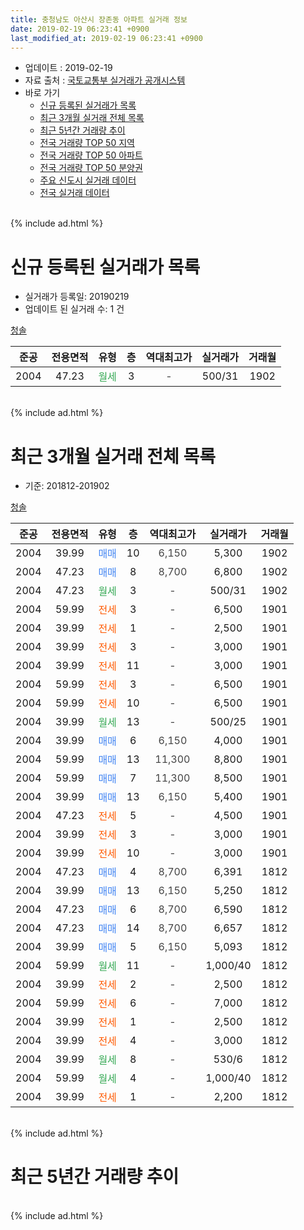 ```yaml
---
title: 충청남도 아산시 장존동 아파트 실거래 정보
date: 2019-02-19 06:23:41 +0900
last_modified_at: 2019-02-19 06:23:41 +0900
---
```


* 업데이트 : 2019-02-19
* 자료 출처 : [국토교통부 실거래가 공개시스템](http://rt.molit.go.kr)
* 바로 가기
    * [신규 등록된 실거래가 목록](#신규-등록된-실거래가-목록)
    * [최근 3개월 실거래 전체 목록](#최근-3개월-실거래-전체-목록)
    * [최근 5년간 거래량 추이](#최근-5년간-거래량-추이)
    * [전국 거래량 TOP 50 지역](https://ayogom.github.io/apt-trade-info/최근-3개월-전국에서-가장-거래가-많이-발생한-지역)
    * [전국 거래량 TOP 50 아파트](https://ayogom.github.io/apt-trade-info/최근-3개월-전국에서-가장-거래가-많이-발생한-아파트)
    * [전국 거래량 TOP 50 분양권](https://ayogom.github.io/apt-trade-info/최근-3개월-전국에서-가장-거래가-많이-발생한-분양권)
    * [주요 신도시 실거래 데이터](https://ayogom.github.io/apt-trade-info/주요-신도시)
    * [전국 실거래 데이터](https://ayogom.github.io/apt-trade-info/전국)
<br>
{% include ad.html %}
<br>

# 신규 등록된 실거래가 목록
* 실거래가 등록일: 20190219
* 업데이트 된 실거래 수: 1 건


[청솔](https://search.naver.com/search.naver?query=%EC%B6%A9%EC%B2%AD%EB%82%A8%EB%8F%84+%EC%95%84%EC%82%B0%EC%8B%9C+%EC%9E%A5%EC%A1%B4%EB%8F%99+%EC%B2%AD%EC%86%94)

|준공|전용면적|유형|층|역대최고가|실거래가|거래월|
|:---:|:---:|:---:|:---:|:---:|:---:|:---:|
|2004|47.23|<span style="color:#34a853">월세</span>|3|<span style="color:#444444">-</span>|500/31|1902|


<br>
{% include ad.html %}
<br>

# 최근 3개월 실거래 전체 목록
* 기준: 201812-201902


[청솔](https://search.naver.com/search.naver?query=%EC%B6%A9%EC%B2%AD%EB%82%A8%EB%8F%84+%EC%95%84%EC%82%B0%EC%8B%9C+%EC%9E%A5%EC%A1%B4%EB%8F%99+%EC%B2%AD%EC%86%94)

|준공|전용면적|유형|층|역대최고가|실거래가|거래월|
|:---:|:---:|:---:|:---:|:---:|:---:|:---:|
|2004|39.99|<span style="color:#4285f3">매매</span>|10|<span style="color:#444444">6,150</span>|5,300|1902|
|2004|47.23|<span style="color:#4285f3">매매</span>|8|<span style="color:#444444">8,700</span>|6,800|1902|
|2004|47.23|<span style="color:#34a853">월세</span>|3|<span style="color:#444444">-</span>|500/31|1902|
|2004|59.99|<span style="color:#ff5a00">전세</span>|3|<span style="color:#444444">-</span>|6,500|1901|
|2004|39.99|<span style="color:#ff5a00">전세</span>|1|<span style="color:#444444">-</span>|2,500|1901|
|2004|39.99|<span style="color:#ff5a00">전세</span>|3|<span style="color:#444444">-</span>|3,000|1901|
|2004|39.99|<span style="color:#ff5a00">전세</span>|11|<span style="color:#444444">-</span>|3,000|1901|
|2004|59.99|<span style="color:#ff5a00">전세</span>|3|<span style="color:#444444">-</span>|6,500|1901|
|2004|59.99|<span style="color:#ff5a00">전세</span>|10|<span style="color:#444444">-</span>|6,500|1901|
|2004|39.99|<span style="color:#34a853">월세</span>|13|<span style="color:#444444">-</span>|500/25|1901|
|2004|39.99|<span style="color:#4285f3">매매</span>|6|<span style="color:#444444">6,150</span>|4,000|1901|
|2004|59.99|<span style="color:#4285f3">매매</span>|13|<span style="color:#444444">11,300</span>|8,800|1901|
|2004|59.99|<span style="color:#4285f3">매매</span>|7|<span style="color:#444444">11,300</span>|8,500|1901|
|2004|39.99|<span style="color:#4285f3">매매</span>|13|<span style="color:#444444">6,150</span>|5,400|1901|
|2004|47.23|<span style="color:#ff5a00">전세</span>|5|<span style="color:#444444">-</span>|4,500|1901|
|2004|39.99|<span style="color:#ff5a00">전세</span>|3|<span style="color:#444444">-</span>|3,000|1901|
|2004|39.99|<span style="color:#ff5a00">전세</span>|10|<span style="color:#444444">-</span>|3,000|1901|
|2004|47.23|<span style="color:#4285f3">매매</span>|4|<span style="color:#444444">8,700</span>|6,391|1812|
|2004|39.99|<span style="color:#4285f3">매매</span>|13|<span style="color:#444444">6,150</span>|5,250|1812|
|2004|47.23|<span style="color:#4285f3">매매</span>|6|<span style="color:#444444">8,700</span>|6,590|1812|
|2004|47.23|<span style="color:#4285f3">매매</span>|14|<span style="color:#444444">8,700</span>|6,657|1812|
|2004|39.99|<span style="color:#4285f3">매매</span>|5|<span style="color:#444444">6,150</span>|5,093|1812|
|2004|59.99|<span style="color:#34a853">월세</span>|11|<span style="color:#444444">-</span>|1,000/40|1812|
|2004|39.99|<span style="color:#ff5a00">전세</span>|2|<span style="color:#444444">-</span>|2,500|1812|
|2004|59.99|<span style="color:#ff5a00">전세</span>|6|<span style="color:#444444">-</span>|7,000|1812|
|2004|39.99|<span style="color:#ff5a00">전세</span>|1|<span style="color:#444444">-</span>|2,500|1812|
|2004|39.99|<span style="color:#ff5a00">전세</span>|4|<span style="color:#444444">-</span>|3,000|1812|
|2004|39.99|<span style="color:#34a853">월세</span>|8|<span style="color:#444444">-</span>|530/6|1812|
|2004|59.99|<span style="color:#34a853">월세</span>|4|<span style="color:#444444">-</span>|1,000/40|1812|
|2004|39.99|<span style="color:#ff5a00">전세</span>|1|<span style="color:#444444">-</span>|2,200|1812|


<br>
{% include ad.html %}
<br>

# 최근 5년간 거래량 추이


<div style="width:100%;">
    <canvas id="deal_progress" height="200"></canvas>
</div>

<script>
new Chart(document.getElementById("deal_progress"), {
    type: 'line',
    data: {
        labels: ['201402','201403','201404','201405','201406','201407','201408','201409','201410','201411','201412','201501','201502','201503','201504','201505','201506','201507','201508','201509','201510','201511','201512','201601','201602','201603','201604','201605','201606','201607','201608','201609','201610','201611','201612','201701','201702','201703','201704','201705','201706','201707','201708','201709','201710','201711','201712','201801','201802','201803','201804','201805','201806','201807','201808','201809','201810','201811','201812','201901','201902'],
        datasets: [{
            label: '매매',
            pointRadius: 1,
            data: [8, 18, 6, 15, 10, 10, 9, 17, 14, 10, 9, 13, 11, 15, 11, 6, 9, 8, 8, 9, 28, 24, 5, 7, 6, 13, 10, 12, 9, 5, 10, 9, 10, 12, 9, 8, 6, 12, 6, 11, 6, 17, 16, 13, 5, 7, 4, 3, 11, 9, 8, 4, 15, 5, 8, 4, 6, 9, 5, 4, 2],
            borderColor: "rgba(255, 201, 14, 1)",
            backgroundColor: "rgba(255, 201, 14, 0.5)",
            fill: false,
            lineTension: 0
        },{
            label: '전월세',
            pointRadius: 1,
            data: [25, 29, 22, 43, 36, 32, 39, 27, 21, 14, 14, 30, 14, 24, 27, 23, 27, 33, 37, 31, 37, 20, 32, 17, 19, 26, 28, 16, 27, 20, 19, 16, 12, 13, 12, 9, 18, 17, 23, 18, 15, 17, 39, 22, 24, 13, 8, 16, 12, 19, 15, 20, 13, 13, 11, 11, 14, 16, 8, 10, 1],
            borderColor: "rgba(0, 141, 185, 1)",
            backgroundColor: "rgba(0, 141, 185, 0.5)",
            fill: false,
            lineTension: 0
        }
        ]
    },
    options: {
        responsive: true,
        title: {
            display: false
        },
        tooltips: {
            mode: 'index',
            intersect: false
        },
        hover: {
            mode: 'nearest',
            intersect: true
        },
        scales: {
            xAxes: [{
                display: true,
                scaleLabel: {
                    display: true,
                    labelString: '년/월'
                }
            }],
            yAxes: [{
                display: true,
                ticks: {
                    suggestedMin: 0,
                },
                scaleLabel: {
                    display: true,
                    labelString: '실거래 수'
                }
            }]
        }
    }
});

</script>


<br>
{% include ad.html %}
<br>

